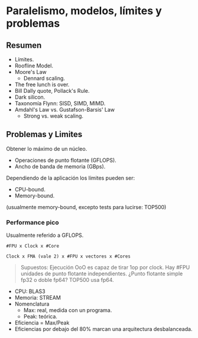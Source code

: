 # Paralelismo, modelos, límites y problemas

## Resumen

* Límites.
* Roofline Model.
* Moore's Law
	* Dennard scaling.
* The free lunch is over.
* Bill Dally quote, Pollack's Rule.
* Dark silicon.
* Taxonomía Flynn: SISD, SIMD, MIMD.
* Amdahl's Law vs. Gustafson-Barsis' Law
	* Strong vs. weak scaling.


## Problemas y Limites

Obtener lo máximo de un núcleo.
* Operaciones de punto flotante (GFLOPS).
* Ancho de banda de memoria (GBps).

Dependiendo de la aplicación los límites pueden ser:

* CPU-bound.
* Memory-bound.

(usualmente memory-bound, excepto tests para lucirse: TOP500)

### Performance pico

Usualmente referido a GFLOPS.

`#FPU x Clock x #Core`

`Clock x FMA (vale 2) x #FPU x vectores x #Cores`


> Supuestos:
> Ejecución OoO es capaz de tirar 1op por clock.
> Hay #FPU unidades de punto flotante independientes. ¿Punto flotante simple fp32 o doble fp64?
>	TOP500 usa fp64.


* CPU: BLAS3
* Memoria: STREAM
* Nomenclatura
	* Max: real, medida con un programa.
	* Peak: teórica.
* Eficiencia = Max/Peak
* Eficiencias por debajo del 80% marcan una arquitectura desbalanceada.
